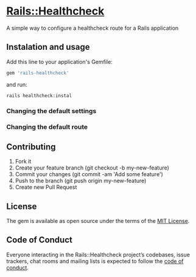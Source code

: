 # [Rails::Healthcheck][gem_page]

A simple way to configure a healthcheck route for a Rails application

## Instalation and usage

Add this line to your application's Gemfile:

```ruby
gem 'rails-healthcheck'
```

and run:

```
rails healthcheck:instal
```

### Changing the default settings

### Changing the default route

## Contributing

1. Fork it
2. Create your feature branch (git checkout -b my-new-feature)
3. Commit your changes (git commit -am 'Add some feature')
4. Push to the branch (git push origin my-new-feature)
5. Create new Pull Request

## License

The gem is available as open source under the terms of the [MIT License][mit_license_page].

## Code of Conduct

Everyone interacting in the Rails::Healthcheck project’s codebases, issue trackers, chat rooms and mailing lists is expected to follow the [code of conduct][code_of_conduct_page].

[gem_page]: https://github.com/linqueta/rails-healthcheck
[code_of_conduct_page]: https://github.com/linqueta/rails-healthcheck/blob/master/CODE_OF_CONDUCT.md
[mit_license_page]: https://opensource.org/licenses/MIT
[contributor_convenant_page]: http://contributor-covenant.org